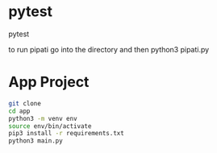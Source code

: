 # pytest
pytest

to run pipati go into the directory and then python3 pipati.py

# App Project

```sh
git clone
cd app
python3 -m venv env
source env/bin/activate
pip3 install -r requirements.txt
python3 main.py
```